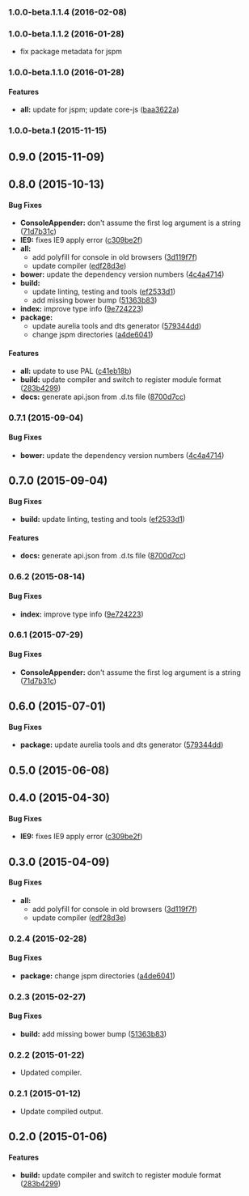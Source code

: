 ### 1.0.0-beta.1.1.4 (2016-02-08)


### 1.0.0-beta.1.1.2 (2016-01-28)

* fix package metadata for jspm

### 1.0.0-beta.1.1.0 (2016-01-28)


#### Features

* **all:**  update for jspm; update core-js ([baa3622a](http://github.com/aurelia/logging-console/commit/baa3622aa2a907eaee6cdea8306eab66503966be))


### 1.0.0-beta.1 (2015-11-15)


## 0.9.0 (2015-11-09)


## 0.8.0 (2015-10-13)


#### Bug Fixes

* **ConsoleAppender:** don't assume the first log argument is a string ([71d7b31c](http://github.com/aurelia/logging-console/commit/71d7b31c3fb1d337ba7fa0a37fcb46a5bd40d1d7))
* **IE9:** fixes IE9 apply error ([c309be2f](http://github.com/aurelia/logging-console/commit/c309be2f9d2f59bf07e0a3c102138459d071c018))
* **all:**
  * add polyfill for console in old browsers ([3d119f7f](http://github.com/aurelia/logging-console/commit/3d119f7f8664e273b7bfbfa728ba6e5a9edfb642))
  * update compiler ([edf28d3e](http://github.com/aurelia/logging-console/commit/edf28d3e4eb7208e40080c4acd4298040b5162ec))
* **bower:** update the dependency version numbers ([4c4a4714](http://github.com/aurelia/logging-console/commit/4c4a471411ebba37ac5e1c23fc14bdeaaf8cdccc))
* **build:**
  * update linting, testing and tools ([ef2533d1](http://github.com/aurelia/logging-console/commit/ef2533d1cf14a6fb9f4e928725178442492a2c41))
  * add missing bower bump ([51363b83](http://github.com/aurelia/logging-console/commit/51363b8319af785fbfa5e98015aa8ae2398b88fc))
* **index:** improve type info ([9e724223](http://github.com/aurelia/logging-console/commit/9e724223b6c4125e03651444be804d017af6dcf3))
* **package:**
  * update aurelia tools and dts generator ([579344dd](http://github.com/aurelia/logging-console/commit/579344dd2d6efa8fc0efc0749f61fa06546988ca))
  * change jspm directories ([a4de6041](http://github.com/aurelia/logging-console/commit/a4de60416d884a9ef64fb15f3bb46239d7e50b9e))


#### Features

* **all:** update to use PAL ([c41eb18b](http://github.com/aurelia/logging-console/commit/c41eb18bd67ccc0ef3e4f863a153c356ec8de822))
* **build:** update compiler and switch to register module format ([283b4299](http://github.com/aurelia/logging-console/commit/283b42990d85c67d460eddf5a68af5a98bc59037))
* **docs:** generate api.json from .d.ts file ([8700d7cc](http://github.com/aurelia/logging-console/commit/8700d7ccd002e0e7a310b792b7c0a32b65df0f9a))


### 0.7.1 (2015-09-04)


#### Bug Fixes

* **bower:** update the dependency version numbers ([4c4a4714](http://github.com/aurelia/logging-console/commit/4c4a471411ebba37ac5e1c23fc14bdeaaf8cdccc))


## 0.7.0 (2015-09-04)


#### Bug Fixes

* **build:** update linting, testing and tools ([ef2533d1](http://github.com/aurelia/logging-console/commit/ef2533d1cf14a6fb9f4e928725178442492a2c41))


#### Features

* **docs:** generate api.json from .d.ts file ([8700d7cc](http://github.com/aurelia/logging-console/commit/8700d7ccd002e0e7a310b792b7c0a32b65df0f9a))


### 0.6.2 (2015-08-14)


#### Bug Fixes

* **index:** improve type info ([9e724223](http://github.com/aurelia/logging-console/commit/9e724223b6c4125e03651444be804d017af6dcf3))


### 0.6.1 (2015-07-29)


#### Bug Fixes

* **ConsoleAppender:** don't assume the first log argument is a string ([71d7b31c](http://github.com/aurelia/logging-console/commit/71d7b31c3fb1d337ba7fa0a37fcb46a5bd40d1d7))


## 0.6.0 (2015-07-01)


#### Bug Fixes

* **package:** update aurelia tools and dts generator ([579344dd](http://github.com/aurelia/logging-console/commit/579344dd2d6efa8fc0efc0749f61fa06546988ca))


## 0.5.0 (2015-06-08)


## 0.4.0 (2015-04-30)


#### Bug Fixes

* **IE9:** fixes IE9 apply error ([c309be2f](http://github.com/aurelia/logging-console/commit/c309be2f9d2f59bf07e0a3c102138459d071c018))


## 0.3.0 (2015-04-09)


#### Bug Fixes

* **all:**
  * add polyfill for console in old browsers ([3d119f7f](http://github.com/aurelia/logging-console/commit/3d119f7f8664e273b7bfbfa728ba6e5a9edfb642))
  * update compiler ([edf28d3e](http://github.com/aurelia/logging-console/commit/edf28d3e4eb7208e40080c4acd4298040b5162ec))


### 0.2.4 (2015-02-28)


#### Bug Fixes

* **package:** change jspm directories ([a4de6041](http://github.com/aurelia/logging-console/commit/a4de60416d884a9ef64fb15f3bb46239d7e50b9e))


### 0.2.3 (2015-02-27)


#### Bug Fixes

* **build:** add missing bower bump ([51363b83](http://github.com/aurelia/logging-console/commit/51363b8319af785fbfa5e98015aa8ae2398b88fc))


### 0.2.2 (2015-01-22)

* Updated compiler.

### 0.2.1 (2015-01-12)

* Update compiled output.

## 0.2.0 (2015-01-06)


#### Features

* **build:** update compiler and switch to register module format ([283b4299](http://github.com/aurelia/logging-console/commit/283b42990d85c67d460eddf5a68af5a98bc59037))
